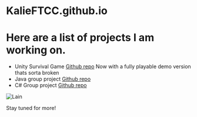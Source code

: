 # KalieFTCC.github.io
 
# Here are a list of projects I am working on. 

- Unity Survival Game [Github repo](https://github.com/KalieFTCC/SurvivalRogueliteDEMO) Now with a fully playable demo version thats sorta broken
- Java group project [Github repo](https://github.com/BrandonStrother/CSC-251-2nd-8-weeks-project)
- C# Group project [Github repo](https://github.com/TaylorBrown96/Ring_Wars)


![Lain](https://static.wikia.nocookie.net/lain/images/2/22/Lain_bear_suit-2-.jpg/)

Stay tuned for more!

